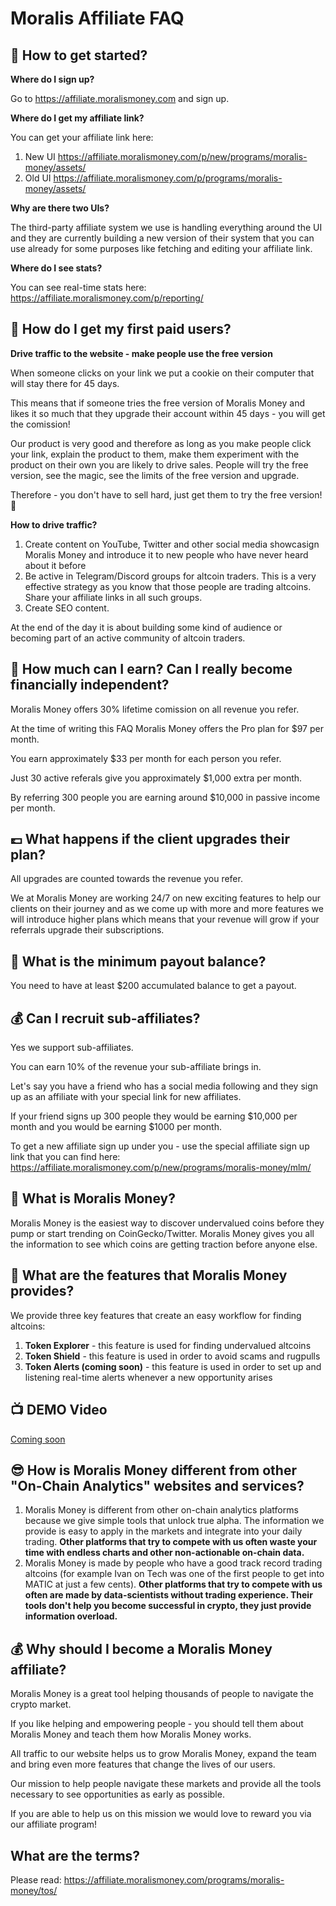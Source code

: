 # Moralis Affiliate FAQ

## 👋 How to get started?

**Where do I sign up?**

Go to https://affiliate.moralismoney.com and sign up.

**Where do I get my affiliate link?**

You can get your affiliate link here: 
1. New UI https://affiliate.moralismoney.com/p/new/programs/moralis-money/assets/
2. Old UI https://affiliate.moralismoney.com/p/programs/moralis-money/assets/

**Why are there two UIs?** 

The third-party affiliate system we use is handling everything around the UI and they are currently building a new version of their system that you can use already for some purposes like fetching and editing your affiliate link.

**Where do I see stats?**

You can see real-time stats here: https://affiliate.moralismoney.com/p/reporting/

## 💸 How do I get my first paid users?

**Drive traffic to the website - make people use the free version**

When someone clicks on your link we put a cookie on their computer that will stay there for 45 days.

This means that if someone tries the free version of Moralis Money and likes it so much that they upgrade their account within 45 days - you will get the comission!

Our product is very good and therefore as long as you make people click your link, explain the product to them, make them experiment with the product on their own you are likely to drive sales. People will try the free version, see the magic, see the limits of the free version and upgrade.

Therefore - you don't have to sell hard, just get them to try the free version! 🙌

**How to drive traffic?**

1. Create content on YouTube, Twitter and other social media showcasign Moralis Money and introduce it to new people who have never heard about it before
2. Be active in Telegram/Discord groups for altcoin traders. This is a very effective strategy as you know that those people are trading altcoins. Share your affiliate links in all such groups.
3. Create SEO content.

At the end of the day it is about building some kind of audience or becoming part of an active community of altcoin traders.


## 💸 How much can I earn? Can I really become financially independent?

Moralis Money offers 30% lifetime comission on all revenue you refer.

At the time of writing this FAQ Moralis Money offers the Pro plan for $97 per month.

You earn approximately $33 per month for each person you refer.

Just 30 active referals give you approximately $1,000 extra per month.

By referring 300 people you are earning around $10,000 in passive income per month.

## 💷 What happens if the client upgrades their plan?

All upgrades are counted towards the revenue you refer. 

We at Moralis Money are working 24/7 on new exciting features to help our clients on their journey and as we come up with more and more features we will introduce higher plans which means that your revenue will grow if your referrals upgrade their subscriptions.

## 🤑 What is the minimum payout balance?

You need to have at least $200 accumulated balance to get a payout.

## 💰 Can I recruit sub-affiliates?

Yes we support sub-affiliates.

You can earn 10% of the revenue your sub-affiliate brings in.

Let's say you have a friend who has a social media following and they sign up as an affiliate with your special link for new affiliates.

If your friend signs up 300 people they would be earning $10,000 per month and you would be earning $1000 per month.

To get a new affiliate sign up under you - use the special affiliate sign up link that you can find here: https://affiliate.moralismoney.com/p/new/programs/moralis-money/mlm/



## 🤔 What is Moralis Money?

Moralis Money is the easiest way to discover undervalued coins before they pump or start trending on CoinGecko/Twitter. Moralis Money gives you all the information to see which coins are getting traction before anyone else.

## 🤩 What are the features that Moralis Money provides?

We provide three key features that create an easy workflow for finding altcoins:

1. **Token Explorer** - this feature is used for finding undervalued altcoins
2. **Token Shield** - this feature is used in order to avoid scams and rugpulls
3. **Token Alerts (coming soon)** - this feature is used in order to set up and listening real-time alerts whenever a new opportunity arises

## 📺 DEMO Video

[Coming soon](https://www.youtube.com/watch?v=8fzV9bO56ow)

## 😎 How is Moralis Money different from other "On-Chain Analytics" websites and services? 
1. Moralis Money is different from other on-chain analytics platforms because we give simple tools that unlock true alpha. The information we provide is easy to apply in the markets and integrate into your daily trading. **Other platforms that try to compete with us often waste your time with endless charts and other non-actionable on-chain data.**
2. Moralis Money is made by people who have a good track record trading altcoins (for example Ivan on Tech was one of the first people to get into MATIC at just a few cents). **Other platforms that try to compete with us often are made by data-scientists without trading experience. Their tools don't help you become successful in crypto, they just provide information overload.**


## 💰 Why should I become a Moralis Money affiliate?

Moralis Money is a great tool helping thousands of people to navigate the crypto market.

If you like helping and empowering people - you should tell them about Moralis Money and teach them how Moralis Money works.

All traffic to our website helps us to grow Moralis Money, expand the team and bring even more features that change the lives of our users.

Our mission to help people navigate these markets and provide all the tools necessary to see opportunities as early as possible. 

If you are able to help us on this mission we would love to reward you via our affiliate program!


## What are the terms? 

Please read: https://affiliate.moralismoney.com/programs/moralis-money/tos/
